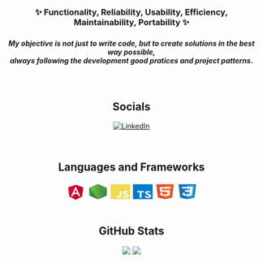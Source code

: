 <div align="center">
  <h3>✨ Functionality, Reliability, Usability, Efficiency, Maintainability, Portability ✨<h3> 
    
  <h5>My objective is not just to write code, but to create solutions in the best way possible,<br>always following the development good pratices and project patterns.</h5>
  
  <br>
  
  <h2>Socials</h2>
  
  [![LinkedIn](https://img.shields.io/badge/LinkedIn-0077B5?style=for-the-badge&logo=linkedin&logoColor=white)](https://br.linkedin.com/in/viniciusiancovski)
  
  <br>
  
  <h2>Languages and Frameworks</h2>
  
  <div>
    <img align="center" alt="Angular" height="37" width="40" src="https://raw.githubusercontent.com/devicons/devicon/master/icons/angular/angular-original.svg">
    <img align="center" alt="Node" height="30" width="40" src="https://raw.githubusercontent.com/devicons/devicon/master/icons/nodejs/nodejs-original.svg">
    <img align="center" alt="JavaScript" height="30" width="40" src="https://raw.githubusercontent.com/devicons/devicon/master/icons/javascript/javascript-plain.svg">
    <img align="center" alt="TypeScript" height="30" width="40" src="https://raw.githubusercontent.com/devicons/devicon/master/icons/typescript/typescript-plain.svg">
    <img align="center" alt="HTML" height="30" width="40" src="https://raw.githubusercontent.com/devicons/devicon/master/icons/html5/html5-original.svg">
    <img align="center" alt="CSS" height="30" width="40" src="https://raw.githubusercontent.com/devicons/devicon/master/icons/css3/css3-original.svg">
  </div>
  
  <br>
  
  <h2>GitHub Stats</h2>
  
  <div align="center">
    <div style="display: inline-block">
      <img height="180em" src="https://github-readme-stats.vercel.app/api?username=Iancovski&theme=material-palenight&show_icons=true&hide_border=true&count_private=true">
      <img height="180em" src="https://github-readme-stats.vercel.app/api/top-langs/?username=Iancovski&theme=material-palenight&show_icons=true&hide_border=true&layout=compact">
    </div>
  </div>    
</div>

